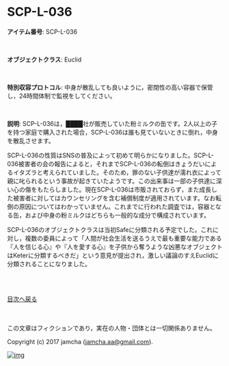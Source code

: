 # SCP-L-036

**アイテム番号**: SCP-L-036  

<br>  

**オブジェクトクラス**: Euclid  

<br>  

**特別収容プロトコル**: 中身が散乱しても良いように，密閉性の高い容器で保管し，24時間体制で監視をしてください。  

<br>  

**説明**: SCP-L-036は，████社が販売していた粉ミルクの缶です。2人以上の子を持つ家庭で購入された場合，SCP-L-036は誰も見ていないときに倒れ，中身を散乱させます。  

SCP-L-036の性質はSNSの普及によって初めて明らかになりました。SCP-L-036被害者の会の報告によると，それまでSCP-L-036の転倒はきょうだいによるイタズラと考えられていました。そのため，罪のない子供達が濡れ衣によって親に叱られるという事故が起きていたようです。この出来事は一部の子供達に深い心の傷をもたらしました。現在SCP-L-036は市販されておらず，また成長した被害者に対してはカウンセリングを含む補償制度が適用されています。なお転倒の原因についてはわかっていません。これまでに行われた調査では，容器となる缶，および中身の粉ミルクはどちらも一般的な成分で構成されています。  

SCP-L-036のオブジェクトクラスは当初Safeに分類される予定でした。これに対し，複数の委員によって「人間が社会生活を送るうえで最も重要な能力である『人を信じる心』や『人を愛する心』を子供から奪うような凶悪なオブジェクトはKeterに分類するべきだ」という意見が提出され，激しい議論のすえEuclidに分類されることになりました。  

<br>  
<br>  

[目次へ戻る](https://github.com/jamcha-aa/SCP/blob/master/README.md)  

<br>  
<br>  
この文章はフィクションであり，実在の人物・団体とは一切関係ありません。  

Copyright (c) 2017 jamcha (jamcha.aa@gmail.com).  

[![img](http://i.creativecommons.org/l/by-sa/4.0/88x31.png)](http://creativecommons.org/licenses/by-sa/4.0/deed)
